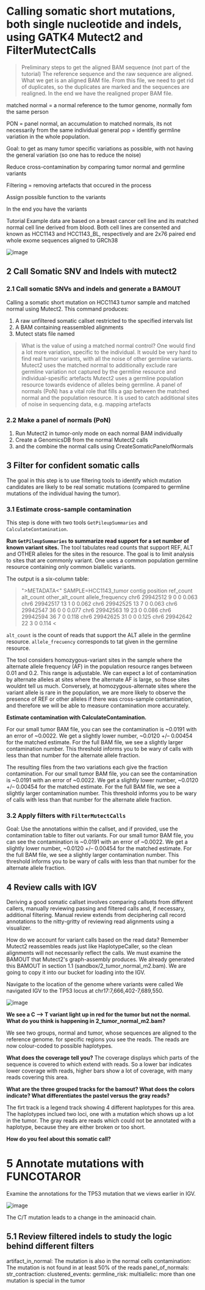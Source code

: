 # Calling somatic short mutations, both single nucleotide and indels, using GATK4 Mutect2 and FilterMutectCalls

> Preliminary steps to get the aligned BAM sequence (not part of the tutorial)
> The reference sequence and the raw sequence are aligned. What we get is an aligned BAM file.
> From this file, we need to get rid of duplicates, so the duplicates are marked and the sequences are realigned.
> In the end we have the realigned proper BAM file.



matched normal = a normal reference to the tumor genome, normally fom the same person

PON = panel normal, an accumulation to matched normals, its not necessarily from the same individual
general pop = identifiy germline variation in the whole population.

Goal: to get as many tumor specific variations as possible, with not having the general variation (so one has to reduce the noise)

Reduce cross-contamination by comparing tumor normal and germline variants

Filtering = removing artefacts that occured in the process

Assign possible function to the variants

In the end you have the variants

Tutorial
Example data are based on a breast cancer cell line and its matched normal cell line derived from blood. Both cell lines are consented and known as HCC1143 and HCC1143_BL, respectively and are 2x76 paired end whole exome sequences aligned to GRCh38

![image](https://user-images.githubusercontent.com/91005577/136163533-ac818733-2317-4522-bc55-11cddd29942e.png)


## 2 Call Somatic SNV and Indels with mutect2
### 2.1 Call somatic SNVs and indels and generate a BAMOUT
Calling a somatic short mutation on HCC1143 tumor sample and matched normal using Mutect2. This command produces:

1. A raw unfiltered somatic callset restricted to the specified intervals list
2. A BAM containing reassembled alignments
3. Mutect stats file named

> What is the value of using a matched normal control?
One would find a lot more variation, specific to the individual. It would be very hard to find real tumor variants, with all the noise of other germline variants.
Mutect2 uses the matched normal to additionally exclude rare germline variation not captured by the germline resource and individual-spesific artefacts
Mutect2 uses a germline population resource towards evidence of alleles being germline.
A panel of normals (PoN) has a vital role that fills a gap between the matched normal and the population resource. It is used to catch additional sites of noise in sequencing data, e.g. mapping artefacts

### 2.2 Make a panel of normals (PoN)
1. Run Mutect2 in tumor-only mode on each normal BAM individually
2. Create a GenomicsDB from the normal Mutect2 calls
3. and the combine the normal calls using CreateSomaticPanelofNormals

## 3 Filter for confident somatic calls
 The goal in this step is to use filtering tools to identify which mutation candidates are likely to be real somatic mutations (compared to germline mutations of the individual having the tumor).

### 3.1 Estimate cross-sample contamination
This step is done with two tools `GetPileupSummaries` and `CalculateContamination`.

**Run `GetPileupSummaries` to summarize read support for a set number of known variant sites.**
The tool tabulates read counts that support REF, ALT and OTHER alleles for the sites in the resource. The goal is to limit analysis to sites that are commonly variant.
One uses a common population germline resource containing only common biallelic variants.

The output is a six-column table:
> ">METADATA<" SAMPLE=HCC1143_tumor
contig	position	ref_count	alt_count	other_alt_count	allele_frequency
chr6	29942512	9	0	0	0.063
chr6	29942517	13	1	0	0.062
chr6	29942525	13	7	0	0.063
chr6	29942547	36	0	0	0.077
chr6	29942563	19	23	0	0.086
chr6	29942594	36	7	0	0.118
chr6	29942625	31	0	0	0.125
chr6	29942642	22	3	0	0.114 <
  
`alt_count` is the count of reads that support the ALT allele in the germline resource.
`allele_frecuency` corresponds to tat given in the germline resource.

The tool considers homozygous-variant sites in the sample where the alternate allele frequency (AF) in the population resource ranges between 0.01 and 0.2. This range is adjustable. We can expect a lot of contamination by alternate alleles at sites where the alternate AF is large, so those sites wouldnt tell us much. Conversely, at homozygous-alternate sites where the variant allele is rare in the population, we are more likely to observe the presence of REF or other alleles if there was cross-sample contamination, and therefore we will be able to measure contamination more accurately.

**Estimate contamination with CalculateContamination.**

For our small tumor BAM file, you can see the contamination is ~0.0191 with an error of ~0.0022. We get a slightly lower number, ~0.0120 +/– 0.00454 for the matched estimate. For the full BAM file, we see a slightly larger contamination number. This threshold informs you to be wary of calls with less than that number for the alternate allele fraction.

The resulting files from the two variations each give the fraction contamination. For our small tumor BAM file, you can see the contamination is ~0.0191 with an error of ~0.0022. We get a slightly lower number, ~0.0120 +/– 0.00454 for the matched estimate. For the full BAM file, we see a slightly larger contamination number. This threshold informs you to be wary of calls with less than that number for the alternate allele fraction.

### 3.2 Apply filters with `FilterMutectCalls`
Goal: Use the annotations within the callset, and if provided, use the contamination table to filter out variants.
For our small tumor BAM file, you can see the contamination is ~0.0191 with an error of ~0.0022. We get a slightly lower number, ~0.0120 +/– 0.00454 for the matched estimate. For the full BAM file, we see a slightly larger contamination number. This threshold informs you to be wary of calls with less than that number for the alternate allele fraction.

## 4 Review calls with IGV
Deriving a good somatic callset involves comparing callsets from different callers, manually reviewing passing and filtered calls and, if necessary, additional filtering. Manual review extends from deciphering call record annotations to the nitty-gritty of reviewing read alignments using a visualizer.

How do we account for variant calls based on the read data? Remember Mutect2 reassembles reads just like HaplotypeCaller, so the clean alignments will not necessarily reflect the calls. We must examine the BAMOUT that Mutect2's graph-assembly produces. We already generated this BAMOUT in section 1.1 (sandbox/2_tumor_normal_m2.bam). We are going to copy it into our bucket for loading into the IGV.

Navigate to the location of the genome where variants were called
We navigated IGV to the TP53 locus at chr17:7,666,402-7,689,550.

![image](https://user-images.githubusercontent.com/91005577/136170489-30f7f460-be87-4c6a-8283-d65ae8478dea.png)

**We see a C --> T variant light up in red for the tumor but not the normal. What do you think is happening in 2_tumor_normal_m2.bam?**

We see two groups, normal and tumor, whose sequences are aligned to the reference genome. for specific regions you see the reads. The reads are now colour-coded to possible haplotypes.

**What does the coverage tell you?**
The coverage displays which parts of the sequence is covered to which extend with reads. So a lower bar indicates lower coverage with reads, higher bars show a lot of coverage, with many reads covering this area.

**What are the three grouped tracks for the bamout? What does the colors indicate? What differentiates the pastel versus the gray reads?**

The firt track is a legend track showing 4 different haplotypes for this area.
The haplotypes inclued two loci, one with a mutation which shows up a lot in the tumor. The gray reads are reads which could not be annotated with a haplotype, because they are either broken or too short.


**How do you feel about this somatic call?**

# 5 Annotate mutations with FUNCOTAROR

Examine the annotations for the TP53 mutation that we views earlier in IGV.

![image](https://user-images.githubusercontent.com/91005577/136189298-eac23fad-b9fa-42f1-8ecb-229854644a4c.png)

The C/T mutation leads to a change in the aminoacid chain.

## 5.1 Review filtered indels to study the logic behind different filters

artifact_in_normal: The mutation is also in the normal cells
contamination: The mutation is not found in at least 50% of the reads
panel_of_normals:
str_contraction:
clustered_events:
germline_risk:
multiallelic: more than one mutation is special in the tumor




